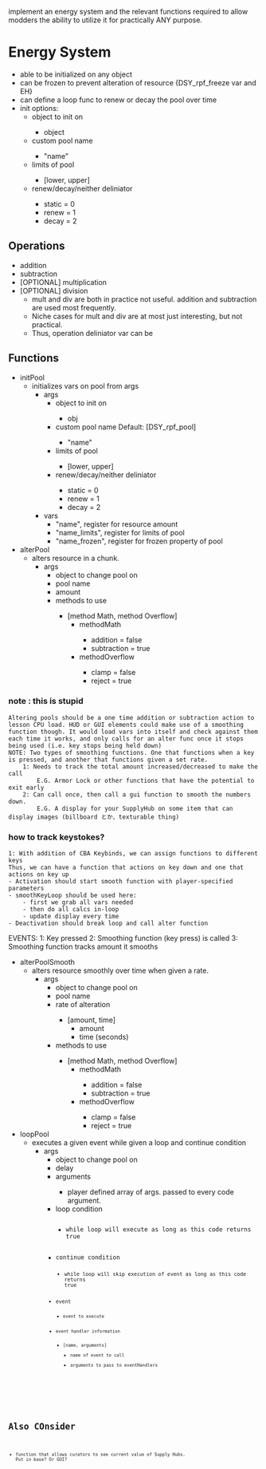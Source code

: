 implement an energy system and the relevant functions required to allow modders the ability to utilize it for practically ANY purpose.

# Energy System
- able to be initialized on any object
- can be frozen to prevent alteration of resource {DSY_rpf_freeze var and EH}
- can define a loop func to renew or decay the pool over time
- init options:
    - object to init on <OBJ>
        - object
    - custom pool name <STR>
        - "name"
    - limits of pool <ARRAY>
        - [lower, upper]
    - renew/decay/neither deliniator <NUM>
        - static = 0
        - renew  = 1
        - decay  = 2

## Operations
- addition
- subtraction
- [OPTIONAL] multiplication
- [OPTIONAL] division
    - mult and div are both in practice not useful. addition and subtraction are used most frequently.
    - Niche cases for mult and div are at most just interesting, but not practical.
    - Thus, operation deliniator var can be <BOOL>

## Functions
- initPool
    - initializes vars on pool from args
        - args 
            - object to init on <OBJ>
                - obj
            - custom pool name <STR> Default: [DSY_rpf_pool]
                - "name"
            - limits of pool <ARRAY>
                - [lower, upper]
            - renew/decay/neither deliniator <NUM>
                - static = 0
                - renew  = 1
                - decay  = 2
        - vars
            - "name", register for resource amount <NUM>
            - "name_limits", register for limits of pool <ARRAY>
            - "name_frozen", register for frozen property of pool <BOOL>
- alterPool
    - alters resource in a chunk.
        - args
            - object to change pool on <OBJ>
            - pool name <STR>
            - amount <NUM>
            - methods to use <ARRAY>
                - [method Math, method Overflow]
                    - methodMath <BOOL>
                        - addition    = false
                        - subtraction = true
                    - methodOverflow <BOOL>
                        - clamp     = false
                        - reject    = true
### note : this is stupid
    Altering pools should be a one time addition or subtraction action to lesson CPU load. HUD or GUI elements could make use of a smoothing function though. It would load vars into itself and check against them each time it works, and only calls for an alter func once it stops being used (i.e. key stops being held down)
    NOTE: Two types of smoothing functions. One that functions when a key is pressed, and another that functions given a set rate.
        1: Needs to track the total amount increased/decreased to make the call
            E.G. Armor Lock or other functions that have the potential to exit early
        2: Can call once, then call a gui function to smooth the numbers down.
            E.G. A display for your SupplyHub on some item that can display images (billboard とか、texturable thing)
### how to track keystokes?
    1: With addition of CBA Keybinds, we can assign functions to different keys
    Thus, we can have a function that actions on key down and one that actions on key up
    - Activation should start smooth function with player-specified parameters  
    - smoothKeyLoop should be used here:
        - first we grab all vars needed
        - then do all calcs in-loop
        - update display every time
    - Deactivation should break loop and call alter function
EVENTS:
    1: Key pressed
    2: Smoothing function (key press) is called
    3: Smoothing function tracks amount it smooths
- alterPoolSmooth
    - alters resource smoothly over time when given a rate.
        - args
            - object to change pool on <OBJ>
            - pool name <STR>
            - rate of alteration <ARRAY>
                - [amount, time]
                    - amount <NUM>
                    - time (seconds) <NUM>
            - methods to use <ARRAY>
                - [method Math, method Overflow]
                    - methodMath <BOOL>
                        - addition    = false
                        - subtraction = true
                    - methodOverflow <BOOL>
                        - clamp     = false
                        - reject    = true
- loopPool
    - executes a given event while given a loop and continue condition
        - args
            - object to change pool on <OBJ>
            - delay <NUM>
            - arguments <ARRAY>
                - player defined array of args. passed to every code argument.
            - loop condition <CODE>
                - while loop will execute as long as this code returns true
            - continue condition <CODE>
                - while loop will skip execution of event as long as this code returns true
            - event <CODE>
                - event to execute
            - event handler information <ARRAY>
                - [name, arguments]
                    - name of event to call <STR>
                    - arguments to pass to eventHandlers <ARRAY>
# Also COnsider
-   function that allows curators to see current value of Supply Hubs. Put in base? Or GUI?